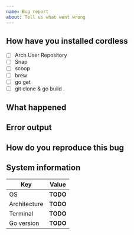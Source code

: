 ```yaml
---
name: Bug report
about: Tell us what went wrong
---
```


## How have you installed cordless

- [ ] Arch User Repository
- [ ] Snap
- [ ] scoop
- [ ] brew
- [ ] go get
- [ ] git clone & go build .

## What happened

<!-- Explain what happened (the problem)-->

## Error output

<!-- If there was any output, enter it here please -->

## How do you reproduce this bug

<!-- Explain how exactly I can produce this bug on my machine -->

## System information

| Key | Value |
| - | - |
| OS | **TODO** <!-- Your system, so Debian, Ubuntu, Windows 10, Mac OS ... -->|
| Architecture | **TODO** <!-- Your CPUs architechture, e.g. amd64, aarch64, ... --> |
| Terminal | **TODO** <!-- For example xterm, termite, st ... -->
| Go version | **TODO** <!-- Only apply if self-compiled via "go get" or "go build". Retrieve via terminal with "go version". --> |

